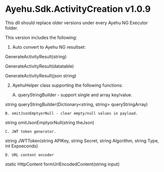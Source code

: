 #     Ayehu.Sdk.ActivityCreation v1.0.9

This dll should replace older versions under every Ayehu NG Executor folder. 

This version includes the following:

1. Auto convert to Ayehu NG resultset:

GenerateActivityResult(string)

GenerateActivityResult(datatable)

GenerateActivityResult(json string)

2. AyehuHelper class supporting the following functions:

     A. queryStringBuilder - support single and array key/value.

string queryStringBuilder(Dictionary<string, string> queryStringArray)

	B. omitJsonEmptyorNull - clear empty/null values in payload.

string omitJsonEmptyorNull(string theJson)

	C. JWT token generator.

string JWTToken(string APIKey, string Secret, string Algorithm, string Type, int Expseconds)

	D. URL content encoder

static HttpContent formUrlEncodedContent(string input)


